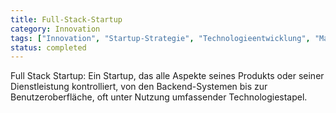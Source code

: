 ```yaml
---
title: Full-Stack-Startup
category: Innovation
tags: ["Innovation", "Startup-Strategie", "Technologieentwicklung", "Marktlösung"]
status: completed
---
```

Full Stack Startup: Ein Startup, das alle Aspekte seines Produkts oder seiner Dienstleistung kontrolliert, von den Backend-Systemen bis zur Benutzeroberfläche, oft unter Nutzung umfassender Technologiestapel.